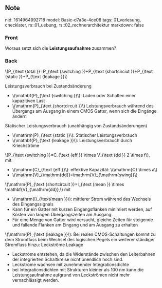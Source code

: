 ## Note
nid: 1614964992718
model: Basic-d7a3e-4ce08
tags: 01_vorlesung, checklater, rs::01_uebung, rs::02_rechnerarchitektur
markdown: false

### Front
Woraus setzt sich die <b>Leistungsaufnahme</b> zusammen?

### Back
<p>\(P_{\text {total }}=P_{\text {switching }}+P_{\text {shortcirciut }}+P_{\text {static }}+P_{\text {leakage }}\)</p>
<p>Leistungsverbrauch bei Zustandsänderung</p>
<ul>
<li>\(\mathbf{P}_{\text {switching }}\): Laden oder Schalten einer kapazitiven Last</li>
<li>\(\mathrm{P}_{\text {shortcircuit }}\) Leistungsverbrauch während des Übergangs am Ausgang in einem CMOS Gatter,
        wenn sich die Eingänge ändern</li>
</ul>
<p>Statischer Leistungsverbrauch (unabhängig von Zustandsänderungen)</p>
<ul>
<li>\(\mathrm{P}_{\text {static }}\): Statischer Leistungsverbrauch</li>
<li>\(\mathbf{P}_{\text {leakage }}\): Leistungsverbrauch durch Kriechströme</li>
</ul>
<p>\(P_{\text {switching }}=C_{\text {eff }} \times V_{\text {dd }} 2 \times f\), mit:</p>
<ul>
<li>\(\mathrm{C}_{\text {eff }}\): effektive Kapazität: \(\mathrm{C} \times a\)</li>
<li>\(\mathrm{V}_{\mathrm{dd}}=\mathrm{V}_{\mathrm{swing}}\)</li>
</ul>
<p>\(\mathrm{P}_{\text {shortcircuit }}=I_{\text {mean }} \times \mathbf{V}_{\mathrm{dd}},\) mit</p>
<ul>
<li>\(\mathrm{I}_{\text{mean }}\): mittlerer Strom während des Wechsels des Eingangssignals</li>
<li>Kann für ein Gatter mit kurzen Eingangsflanken minimiert werden, auf Kosten von langen Übergangszeiten am Ausgang</li>
<li>Für eine Menge von Gatter wird versucht, gleiche Zeiten für steigende und fallende Flanken am Eingang und am Ausgang zu erhalten</li>
</ul>
<p>\(\mathrm{P}_{\text {leakage }}\): Bei realen CMOS-Schaltungen kommt zu dem Stromfluss beim Wechsel des logischen Pegels ein weiterer ständiger Stromfluss hinzu: Leckströme Leakage</p>
<ul>
<li>Leckströme entstehen, da die Widerstände zwischen den Leiterbahnen der integrierten Schaltkreise nicht unendlich hoch sind.</li>
<li>Leckströme wachsen mit zunehmender Integrationsdichte</li>
<li>bei Integrationsdichten mit Strukturen kleiner als 100 nm kann die Leistungsaufnahme aufgrund von Leckströmen
        nicht mehr vernachlässigt werden.</li>
</ul>

